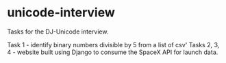 # unicode-interview
Tasks for the DJ-Unicode interview.

Task 1 - identify binary numbers divisible by 5 from a list of csv'
Tasks 2, 3, 4 - website built using Django to consume the SpaceX API for launch data.
